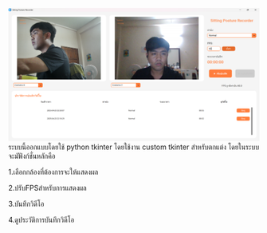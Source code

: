 ![App UI](Preview.png)
ระบบนี้ออกแบบโดยใช้ python tkinter โดยใช้งาน custom tkinter สำหรับตกแต่ง
โดยในระบบจะมัฟังก์ชั่นหลักคือ

1.เลือกกล้องที่ต้องการจะให้แสดงผล

2.ปรับFPSสำหรับการแสดงผล

3.บันทึกวิดีโอ

4.ดูประวัติการบันทึกวิดีโอ

